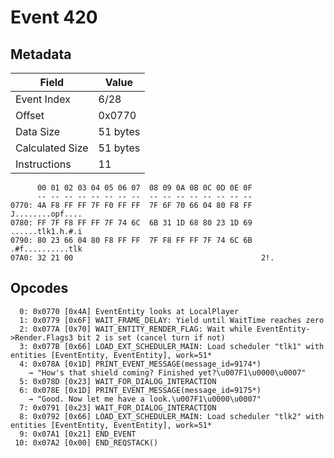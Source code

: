 # Event 420

## Metadata

| Field           | Value    |
|-----------------|----------|
| Event Index     | 6/28     |
| Offset          | 0x0770   |
| Data Size       | 51 bytes |
| Calculated Size | 51 bytes |
| Instructions    | 11       |

```
      00 01 02 03 04 05 06 07  08 09 0A 0B 0C 0D 0E 0F
      -- -- -- -- -- -- -- --  -- -- -- -- -- -- -- --
0770: 4A F8 FF FF 7F F0 FF FF  7F 6F 70 66 04 80 F8 FF  J........opf....
0780: FF 7F F8 FF FF 7F 74 6C  6B 31 1D 68 80 23 1D 69  ......tlk1.h.#.i
0790: 80 23 66 04 80 F8 FF FF  7F F8 FF FF 7F 74 6C 6B  .#f..........tlk
07A0: 32 21 00                                          2!.             
```

## Opcodes

```
  0: 0x0770 [0x4A] EventEntity looks at LocalPlayer
  1: 0x0779 [0x6F] WAIT_FRAME_DELAY: Yield until WaitTime reaches zero
  2: 0x077A [0x70] WAIT_ENTITY_RENDER_FLAG: Wait while EventEntity->Render.Flags3 bit 2 is set (cancel turn if not)
  3: 0x077B [0x66] LOAD_EXT_SCHEDULER_MAIN: Load scheduler "tlk1" with entities [EventEntity, EventEntity], work=51*
  4: 0x078A [0x1D] PRINT_EVENT_MESSAGE(message_id=9174*)
    → "How's that shield coming? Finished yet?\u007F1\u0000\u0007"
  5: 0x078D [0x23] WAIT_FOR_DIALOG_INTERACTION
  6: 0x078E [0x1D] PRINT_EVENT_MESSAGE(message_id=9175*)
    → "Good. Now let me have a look.\u007F1\u0000\u0007"
  7: 0x0791 [0x23] WAIT_FOR_DIALOG_INTERACTION
  8: 0x0792 [0x66] LOAD_EXT_SCHEDULER_MAIN: Load scheduler "tlk2" with entities [EventEntity, EventEntity], work=51*
  9: 0x07A1 [0x21] END_EVENT
 10: 0x07A2 [0x00] END_REQSTACK()
```
